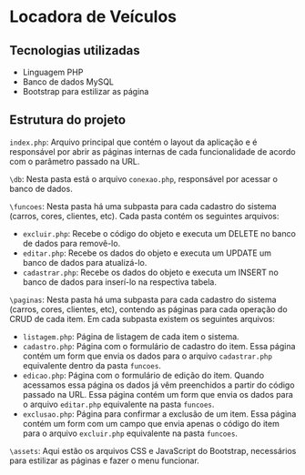 # Locadora de Veículos

## Tecnologias utilizadas

- Linguagem PHP
- Banco de dados MySQL
- Bootstrap para estilizar as página

## Estrutura do projeto

`index.php`: Arquivo principal que contém o layout da aplicação e é responsável por abrir as páginas internas de cada funcionalidade de acordo com o parâmetro passado na URL.

`\db`: Nesta pasta está o arquivo `conexao.php`, responsável por acessar o banco de dados.

`\funcoes`: Nesta pasta há uma subpasta para cada cadastro do sistema (carros, cores, clientes, etc). Cada pasta contém os seguintes arquivos:

- `excluir.php`: Recebe o código do objeto e executa um DELETE no banco de dados para removê-lo.
- `editar.php`: Recebe os dados do objeto e executa um UPDATE um banco de dados para atualizá-lo.
- `cadastrar.php`: Recebe os dados do objeto e executa um INSERT no banco de dados para inserí-lo na respectiva tabela.

`\paginas`: Nesta pasta há uma subpasta para cada cadastro do sistema (carros, cores, clientes, etc), contendo as páginas para cada operação do CRUD de cada item. Em cada subpasta existem os seguintes arquivos:

- `listagem.php`: Página de listagem de cada item o sistema. 
- `cadastro.php`: Página com o formulário de cadastro do item. Essa página contém um form que envia os dados para o arquivo `cadastrar.php` equivalente dentro da pasta `funcoes`.
- `edicao.php`: Página com o formulário de edição do item. Quando acessamos essa página os dados já vêm preenchidos a partir do código passado na URL. Essa página contém um form que envia os dados para o arquivo `editar.php` equivalente na pasta `funcoes`.
- `exclusao.php`: Página para confirmar a exclusão de um item. Essa página contém um form com um campo que envia apenas o código do item para o arquivo `excluir.php` equivalente na pasta `funcoes`.

`\assets`: Aqui estão os arquivos CSS e JavaScript do Bootstrap, necessários para estilizar as páginas e fazer o menu funcionar.
